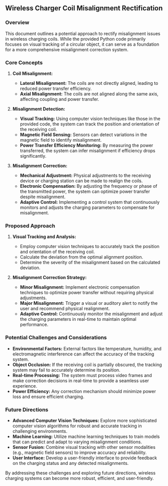 ## **Wireless Charger Coil Misalignment Rectification**

### **Overview**

This document outlines a potential approach to rectify misalignment issues in wireless charging coils. While the provided Python code primarily focuses on visual tracking of a circular object, it can serve as a foundation for a more comprehensive misalignment correction system. 

### **Core Concepts**

1. **Coil Misalignment:**
   - **Lateral Misalignment:** The coils are not directly aligned, leading to reduced power transfer efficiency.
   - **Axial Misalignment:** The coils are not aligned along the same axis, affecting coupling and power transfer.

2. **Misalignment Detection:**
   - **Visual Tracking:** Using computer vision techniques like those in the provided code, the system can track the position and orientation of the receiving coil.
   - **Magnetic Field Sensing:** Sensors can detect variations in the magnetic field to identify misalignment.
   - **Power Transfer Efficiency Monitoring:** By measuring the power transferred, the system can infer misalignment if efficiency drops significantly.

3. **Misalignment Correction:**

   - **Mechanical Adjustment:** Physical adjustments to the receiving device or charging station can be made to realign the coils.
   - **Electronic Compensation:** By adjusting the frequency or phase of the transmitted power, the system can optimize power transfer despite misalignment.
   - **Adaptive Control:** Implementing a control system that continuously monitors and adjusts the charging parameters to compensate for misalignment.

### **Proposed Approach**

1. **Visual Tracking and Analysis:**
   - Employ computer vision techniques to accurately track the position and orientation of the receiving coil.
   - Calculate the deviation from the optimal alignment position.
   - Determine the severity of the misalignment based on the calculated deviation.

2. **Misalignment Correction Strategy:**
   - **Minor Misalignment:** Implement electronic compensation techniques to optimize power transfer without requiring physical adjustments.
   - **Major Misalignment:** Trigger a visual or auditory alert to notify the user and recommend physical realignment.
   - **Adaptive Control:** Continuously monitor the misalignment and adjust the charging parameters in real-time to maintain optimal performance.

### **Potential Challenges and Considerations**

- **Environmental Factors:** External factors like temperature, humidity, and electromagnetic interference can affect the accuracy of the tracking system.
- **Object Occlusion:** If the receiving coil is partially obscured, the tracking system may fail to accurately determine its position.
- **Real-time Processing:** The system must process video frames and make correction decisions in real-time to provide a seamless user experience.
- **Power Efficiency:** Any correction mechanism should minimize power loss and ensure efficient charging.

### **Future Directions**

- **Advanced Computer Vision Techniques:** Explore more sophisticated computer vision algorithms for robust and accurate tracking in challenging environments.
- **Machine Learning:** Utilize machine learning techniques to train models that can predict and adapt to varying misalignment conditions.
- **Sensor Fusion:** Combine visual tracking with other sensor modalities (e.g., magnetic field sensors) to improve accuracy and reliability.
- **User Interface:** Develop a user-friendly interface to provide feedback on the charging status and any detected misalignments.

By addressing these challenges and exploring future directions, wireless charging systems can become more robust, efficient, and user-friendly.

